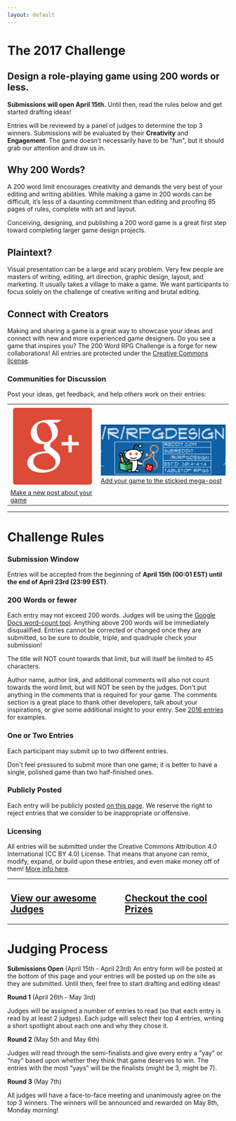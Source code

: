 ```yaml
---
layout: default
---
```


# The 2017 Challenge

## Design a role-playing game using 200 words or less.

**Submissions will open April 15th.** Until then, read the rules below and get started drafting ideas!

Entries will be reviewed by a panel of judges to determine the top 3 winners. Submissions will be evaluated by their **Creativity** and **Engagement**. The game doesn’t necessarily have to be "fun", but it should grab our attention and draw us in.

## Why 200 Words?

A 200 word limit encourages creativity and demands the very best of your editing and writing abilities. While making a game in 200 words can be difficult, it’s less of a daunting commitment than editing and proofing 85 pages of rules, complete with art and layout.

Conceiving, designing, and publishing a 200 word game is a great first step toward completing larger game design projects.

## Plaintext?

Visual presentation can be a large and scary problem. Very few people are masters of writing, editing, art direction, graphic design, layout, and marketing. It usually takes a village to make a game. We want participants to focus solely on the challenge of creative writing and brutal editing.

## Connect with Creators

Making and sharing a game is a great way to showcase your ideas and connect with new and more experienced game designers. Do you see a game that inspires you? The 200 Word RPG Challenge is a forge for new collaborations! All entries are protected under the [Creative Commons license]({{site.baseurl}}/licensing).

### Communities for Discussion
Post your ideas, get feedback, and help others work on their entries:

<table>
    <tr>
      <td><a href="https://plus.google.com/u/0/communities/117723893121798044489"><img src="/assets/images/Gplus.png" /><br>Make a new post about your game</a></td>
      <td><a href="https://www.reddit.com/r/RPGdesign/comments/63uaxg/200_word_rpg_challenge_entries_megathread_get/"><img src="/assets/images/rpgdesign.png" /><br>Add your game to the stickied mega-post</a></td>
    </tr>
</table>
<hr>

# Challenge Rules

### Submission Window
Entries will be accepted from the beginning of **April 15th (00:01 EST) until the end of April 23rd (23:99 EST)**.

### 200 Words or fewer 
Each entry may not exceed 200 words. Judges will be using the [Google Docs word-count tool](https://support.google.com/docs/answer/39003). Anything above 200 words will be immediately disqualified. Entries cannot be corrected or changed once they are submitted, so be sure to double, triple, and quadruple check your submission!

The title will NOT count towards that limit, but will itself be limited to 45 characters. 

Author name, author link, and additional comments will also not count towards the word limit, but will NOT be seen by the judges. Don't put anything in the comments that is required for your game. The comments section is a great place to thank other developers, talk about your inspirations, or give some additional insight to your entry. See [2016 entries]({{site.baseurl}}/2016entries) for examples.

### One or Two Entries
Each participant may submit up to two different entries.

Don't feel pressured to submit more than one game; it is better to have a single, polished game than two half-finished ones. 

### Publicly Posted
Each entry will be publicly posted [on this page]({{site.baseurl}}/2017entries). We reserve the right to reject entries that we consider to be inappropriate or offensive. 

### Licensing
All entries will be submitted under the Creative Commons Attribution 4.0 International (CC BY 4.0) License. That means that anyone can remix, modify, expand, or build upon these entries, and even make money off of them! [More info here]({{site.baseurl}}/licensing).


<table>
  <tr>
    <td><h2><a href="{{site.baseurl}}/judges">View our awesome Judges</a></h2></td>
    <td><h2><a href="{{site.baseurl}}/prizes">Checkout the cool Prizes</a></h2></td>
  </tr>
</table>

# Judging Process

**Submissions Open** (April 15th - April 23rd)
An entry form will be posted at the bottom of this page and your entries will be posted up on the site as they are submitted. Until then, feel free to start drafting and editing ideas!

**Round 1** (April 26th - May 3rd)

Judges will be assigned a number of entries to read (so that each entry is read by at least 2 judges). Each judge will select their top 4 entries, writing a short spotlight about each one and why they chose it. 

**Round 2** (May 5th and May 6th)

Judges will read through the semi-finalists and give every entry a "yay" or "nay" based upon whether they think that game deserves to win. The entries with the most “yays” will be the finalists (might be 3, might be 7).

**Round 3** (May 7th)

All judges will have a face-to-face meeting and unanimously agree on the top 3 winners. The winners will be announced and rewarded on May 8th, Monday morning!
